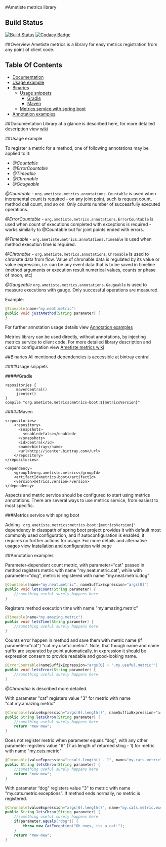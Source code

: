 #Ametiste metrics library

## Build Status

[![Build Status](https://travis-ci.org/ametiste-oss/ametiste-metrics.svg?branch=master)](https://travis-ci.org/ametiste-oss/ametiste-metrics)
[![Codacy Badge](https://api.codacy.com/project/badge/fdb7b072ff264edcb0bbc72c5ade3b53)](https://www.codacy.com/app/Ametiste-OSS/ametiste-metrics)

##Overview
Ametiste metrics is a library for easy metrics registration from any point of client code.

## Table Of Contents
* [Documentation](#documentation)
* [Usage example](#usage-example)
* [Binaries](#binaries)
  * [Usage snippets](#usage-snippets)
    * [Gradle](#gradle)
    * [Maven](#maven)
  * [Metrics service with spring boot](#metrics-service-with-spring-boot)
* [Annotation examples](#annotation-examples)

##Documentation 
Library at a glance is described here, for more detailed description view [wiki](https://github.com/ametiste-oss/ametiste-metrics/wiki)

##Usage example

To register a metric for a method, one of following annotations may be applied to it:

- _@Countable_ 
- _@ErrorCountable_
- _@Timeable_
- _@Chronable_
- _@Gaugeable_

_@Countable_ - `org.ametiste.metrics.annotations.Countable` is used when incremental count is required - on any joint point, such is request count, method call count, and so on. Only counts number of successfully executed operations.

_@ErrorCountable_ - `org.ametiste.metrics.annotations.ErrorCountable` is used when count of executions completed with exceptions is required - works similarly to @Countable but for joint points ended with errors.

_@Timeable_ - `org.ametiste.metrics.annotations.Timeable` is used when method execution time is required.

_@Chronable_ - `org.ametiste.metrics.annotations.Chronable` is used to chronate data from flow. Value of chronable data is regulated by its value or value expression, i.e. can be any event data that is to be saved in timeline (method arguments or execution result numerical values, counts or phase of moon, etc)

_@Gaugeable_ `org.ametiste.metrics.annotations.Gaugeable` is used to measure executions with gauge. Only  successful operations are measured. 

Example:
```java
@Timeable(name="my.neat.metric")
public void justAMethod(String parameter) {
}
```

For further annotation usage details view  [Annotation examples](#annotation-examples)

Metrics library can be used directly, without annotations, by injecting metrics service to client code.
For more detailed library description and custom configuration view [Ametiste metrics wiki](https://github.com/ametiste-oss/ametiste-metrics/wiki)

##Binaries
All mentioned dependencies is accessible at bintray central.

####Usage snippets

#####Gradle

```
repositories {
     mavenCentral()
     jcenter()
}
compile "org.ametiste.metrics:metrics-boot:${metricsVersion}"
```

#####Maven

```
<repositories>
    <repository>
      <snapshots>
        <enabled>false</enabled>
      </snapshots>
      <id>central</id>
      <name>bintray</name>
      <url>http://jcenter.bintray.com</url>
    </repository> 
</repositories>

<dependency>
	<groupId>org.ametiste.metrics</groupId>
	<artifactId>metrics-boot</artifactId>
	<version>metrics.version</version>
</dependency>
```

Aspects and metric service should be configured to start using metrics annotations. There are several ways to use metrics service, from easiest to most specific. 

###Metrics service with spring boot

Adding `'org.ametiste.metrics:metrics-boot:{metricsVersion}'` dependency in classpath of spring boot project provides it with default most commonly used configuration, and if autoconfiguration is enabled, it requires no further actions for usage. For more details and alternative usages view [Installation and configuration](https://github.com/ametiste-oss/ametiste-metrics/wiki/Installation-and-configuration) wiki page

##Annotation examples

Parameter-dependent count metric, with parameter="cat" passed in method registers metric with name "my.neat.metric.cat", while with parameter="dog", metric is registered with name "my.neat.metric.dog"
```java
@Countable(name="my.neat.metric", nameSuffixExpression="args[0]")
public void letsCount(String parameter) {
    //something useful surely happens here 
}
```

Registers method execution time with name "my.amazing.metric"
```java
@Timeable(name="my.amazing.metric")
public void letsTime(String parameter) {
    //something useful surely happens here 
}
```

Counts error happen in method and save them with metric name (if parameter="cat") "cat.my.useful.metric".
Note, that though name and name suffix are separated by point automatically, in expression it should be expression consern to provide readable and good-looking name.
```java
@ErrorCountable(nameSuffixExpression="args[0] + '.my.useful.metric'")
public void letsError(String parameter) {
    //something useful surely happens here 
}
```

_@Chronable_ is described more detailed.

With parameter "cat” registers value "3" for metric with name  "cat.my.amazing.metric"
```java
@Chronable(valueExpression="args[0].length()", nameSuffixExpression="args[0] + '.my.amazing.metric'")
public String letsChron(String parameter) {
    //something useful surely happens here 
    return "mew mew";
}
```

Does not register metric when parameter equals “dog", with any other parameter registers value "6" (7 as length of returned sting - 1) for metric with name  "my.cats.metric"
```java
@Chronable(valueExpression="result.length() - 1", name="my.cats.metric", condition="args[0]!='dog'")
public String letsChron(String parameter) {
    //something useful surely happens here 
    return "mew mew";
}
```

 With parameter “dog" registers value "3" to metric with name "my.cats.metric.exceptions”. If method ends normally, no metric is registered.
```java
@Chronable(valueExpression="args[0].length()", name="my.cats.metric.exceptions", exceptionClass=DogException.class)
public String letsChron(String parameter) {
    //something useful surely happens here 
    if(parameter.equals("dog")) {
        throw new CatException("Oh noes, its a cat!");
    }
    return "mew mew";
}
```


